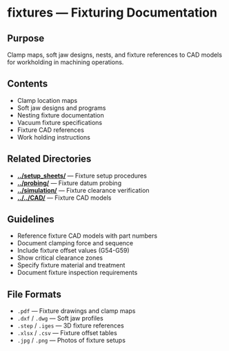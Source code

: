 # fixtures — Fixturing Documentation

## Purpose
Clamp maps, soft jaw designs, nests, and fixture references to CAD models for workholding in machining operations.

## Contents
- Clamp location maps
- Soft jaw designs and programs
- Nesting fixture documentation
- Vacuum fixture specifications
- Fixture CAD references
- Work holding instructions

## Related Directories
- **[../setup_sheets/](../setup_sheets/)** — Fixture setup procedures
- **[../probing/](../probing/)** — Fixture datum probing
- **[../simulation/](../simulation/)** — Fixture clearance verification
- **[../../CAD/](../../CAD/)** — Fixture CAD models

## Guidelines
- Reference fixture CAD models with part numbers
- Document clamping force and sequence
- Include fixture offset values (G54-G59)
- Show critical clearance zones
- Specify fixture material and treatment
- Document fixture inspection requirements

## File Formats
- `.pdf` — Fixture drawings and clamp maps
- `.dxf` / `.dwg` — Soft jaw profiles
- `.step` / `.iges` — 3D fixture references
- `.xlsx` / `.csv` — Fixture offset tables
- `.jpg` / `.png` — Photos of fixture setups
